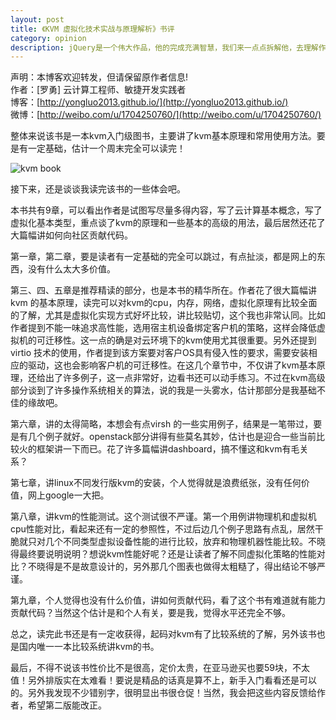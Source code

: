 ```yaml
---
layout: post
title: 《KVM 虚拟化技术实战与原理解析》书评
category: opinion
description: jQuery是一个伟大作品，他的完成充满智慧，我们来一点点拆解他，去理解作者的思想精华。
---
```


声明：本博客欢迎转发，但请保留原作者信息!      
作者：[罗勇] 云计算工程师、敏捷开发实践者    
博客：[http://yongluo2013.github.io/](http://yongluo2013.github.io/)    
微博：[http://weibo.com/u/1704250760/](http://weibo.com/u/1704250760/)    

整体来说该书是一本kvm入门级图书，主要讲了kvm基本原理和常用使用方法。要是有一定基础，估计一个周末完全可以读完！

![kvm book](/images/2013-12-30-summary-for-2013/married.jpg/kvm-book.jpg)

接下来，还是谈谈我读完该书的一些体会吧。

本书共有9章，可以看出作者是试图写尽量多得内容，写了云计算基本概念，写了虚拟化基本类型，重点谈了kvm的原理和一些基本的高级的用法，最后居然还花了大篇幅讲如何向社区贡献代码。

第一章，第二章，要是读者有一定基础的完全可以跳过，有点扯淡，都是网上的东西，没有什么太大多价值。

第三、四、五章是推荐精读的部分，也是本书的精华所在。作者花了很大篇幅讲kvm 的基本原理，读完可以对kvm的cpu，内存，网络，虚拟化原理有比较全面的了解，尤其是虚拟化实现方式好坏比较，讲比较贴切，这个我也非常认同。比如作者提到不能一味追求高性能，选用宿主机设备绑定客户机的策略，这样会降低虚拟机的可迁移性。这一点的确是对云环境下的kvm使用尤其很重要。另外还提到virtio 技术的使用，作者提到该方案要对客户OS具有侵入性的要求，需要安装相应的驱动，这也会影响客户机的可迁移性。在这几个章节中，不仅讲了kvm基本原理，还给出了许多例子，这一点非常好，边看书还可以动手练习。不过在kvm高级部分谈到了许多操作系统相关的算法，说的我是一头雾水，估计那部分是我基础不佳的缘故吧。

第六章，讲的太得简略，本想会有点virsh 的一些实用例子，结果是一笔带过，要是有几个例子就好。openstack部分讲得有些莫名其妙，估计也是迎合一些当前比较火的框架讲一下而已。花了许多篇幅讲dashboard，搞不懂这和kvm有毛关系？

第七章，讲linux不同发行版kvm的安装，个人觉得就是浪费纸张，没有任何价值，网上google一大把。

第八章，讲kvm的性能测试。这个测试很不严谨。第一个用例讲物理机和虚拟机cpu性能对比，看起来还有一定的参照性，不过后边几个例子思路有点乱，居然干脆就只对几个不同类型虚拟设备性能的进行比较，放弃和物理机器性能比较。不晓得最终要说明说明？想说kvm性能好呢？还是让读者了解不同虚拟化策略的性能对比？不晓得是不是故意设计的，另外那几个图表也做得太粗糙了，得出结论不够严谨。

第九章，个人觉得也没有什么价值，讲如何贡献代码，看了这个书有难道就有能力贡献代码？当然这个估计是和个人有关，要是我，觉得水平还完全不够。

总之，读完此书还是有一定收获得，起码对kvm有了比较系统的了解，另外该书也是国内唯一一本比较系统讲kvm的书。

最后，不得不说该书性价比不是很高，定价太贵，在亚马逊买也要59块，不太值！另外排版实在太难看！要说是精品的话真是算不上，新手入门看看还是可以的。另外我发现不少错别字，很明显出书很仓促！当然，我会把这些内容反馈给作者，希望第二版能改正。

